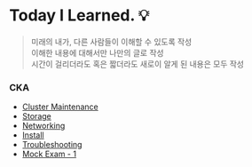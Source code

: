 # Today I Learned. 💡
> 미래의 내가, 다른 사람들이 이해할 수 있도록 작성  
> 이해한 내용에 대해서만 나만의 글로 작성  
> 시간이 걸리더라도 혹은 짧더라도 새로이 알게 된 내용은 모두 작성
 
### CKA
- [Cluster Maintenance](https://github.com/imxsuu/TIL/blob/main/CKA/Cluster_Maintenance.md)
- [Storage](https://github.com/imxsuu/TIL/blob/main/CKA/Storage.md)
- [Networking](https://github.com/imxsuu/TIL/blob/main/CKA/Networking.md)
- [Install](https://github.com/imxsuu/TIL/blob/main/CKA/Install.md)
- [Troubleshooting](https://github.com/imxsuu/TIL/blob/main/CKA/Troubleshooting.md)
- [Mock Exam - 1](https://github.com/imxsuu/TIL/blob/main/CKA/Mock_Exam_1.md)
